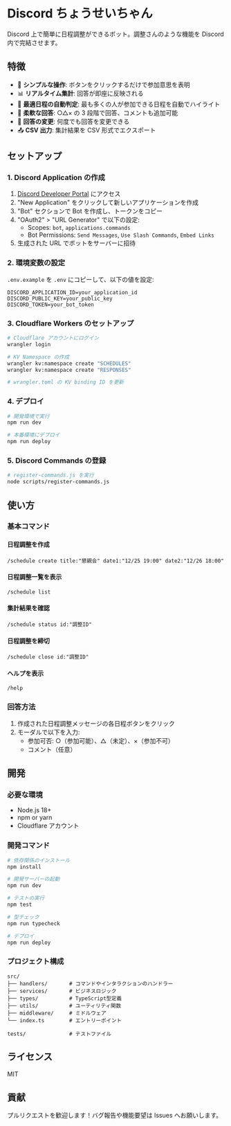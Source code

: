 # Discord ちょうせいちゃん

Discord 上で簡単に日程調整ができるボット。調整さんのような機能を Discord 内で完結させます。

## 特徴

- 🎯 **シンプルな操作**: ボタンをクリックするだけで参加意思を表明
- 📊 **リアルタイム集計**: 回答が即座に反映される
- 🌟 **最適日程の自動判定**: 最も多くの人が参加できる日程を自動でハイライト
- 📝 **柔軟な回答**: ○△× の 3 段階で回答、コメントも追加可能
- 🔄 **回答の変更**: 何度でも回答を変更できる
- 📤 **CSV 出力**: 集計結果を CSV 形式でエクスポート

## セットアップ

### 1. Discord Application の作成

1. [Discord Developer Portal](https://discord.com/developers/applications) にアクセス
2. "New Application" をクリックして新しいアプリケーションを作成
3. "Bot" セクションで Bot を作成し、トークンをコピー
4. "OAuth2" > "URL Generator" で以下の設定:
   - Scopes: `bot`, `applications.commands`
   - Bot Permissions: `Send Messages`, `Use Slash Commands`, `Embed Links`
5. 生成された URL でボットをサーバーに招待

### 2. 環境変数の設定

`.env.example` を `.env` にコピーして、以下の値を設定:

```env
DISCORD_APPLICATION_ID=your_application_id
DISCORD_PUBLIC_KEY=your_public_key
DISCORD_TOKEN=your_bot_token
```

### 3. Cloudflare Workers のセットアップ

```bash
# Cloudflare アカウントにログイン
wrangler login

# KV Namespace の作成
wrangler kv:namespace create "SCHEDULES"
wrangler kv:namespace create "RESPONSES"

# wrangler.toml の KV binding ID を更新
```

### 4. デプロイ

```bash
# 開発環境で実行
npm run dev

# 本番環境にデプロイ
npm run deploy
```

### 5. Discord Commands の登録

```bash
# register-commands.js を実行
node scripts/register-commands.js
```

## 使い方

### 基本コマンド

#### 日程調整を作成

```
/schedule create title:"懇親会" date1:"12/25 19:00" date2:"12/26 18:00"
```

#### 日程調整一覧を表示

```
/schedule list
```

#### 集計結果を確認

```
/schedule status id:"調整ID"
```

#### 日程調整を締切

```
/schedule close id:"調整ID"
```

#### ヘルプを表示

```
/help
```

### 回答方法

1. 作成された日程調整メッセージの各日程ボタンをクリック
2. モーダルで以下を入力:
   - 参加可否: ○（参加可能）、△（未定）、×（参加不可）
   - コメント（任意）

## 開発

### 必要な環境

- Node.js 18+
- npm or yarn
- Cloudflare アカウント

### 開発コマンド

```bash
# 依存関係のインストール
npm install

# 開発サーバーの起動
npm run dev

# テストの実行
npm test

# 型チェック
npm run typecheck

# デプロイ
npm run deploy
```

### プロジェクト構成

```
src/
├── handlers/       # コマンドやインタラクションのハンドラー
├── services/       # ビジネスロジック
├── types/          # TypeScript型定義
├── utils/          # ユーティリティ関数
├── middleware/     # ミドルウェア
└── index.ts        # エントリーポイント

tests/              # テストファイル
```

## ライセンス

MIT

## 貢献

プルリクエストを歓迎します！バグ報告や機能要望は Issues へお願いします。
